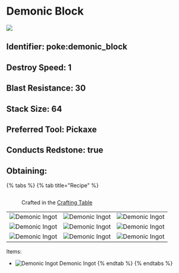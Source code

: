 # Demonic Block

![](https://github.com/user-attachments/assets/e550ae03-d155-4182-bea5-16e7cbbce30f)



## Identifier: poke:demonic\_block <a href="#identifier" id="identifier"></a>

## Destroy Speed: 1

## Blast Resistance: 30

## <img src="https://minecraft.wiki/images/Light_Gray_Bundle_JE1_BE1.png?b552e" alt="" data-size="line">Stack Size: 64

## Preferred Tool: Pickaxe

## Conducts Redstone: true

## Obtaining:

{% tabs %}
{% tab title="Recipe" %}
<figure><img src="https://minecraft.wiki/images/thumb/Crafting_Table_JE4_BE3.png/150px-Crafting_Table_JE4_BE3.png?5767f" alt=""><figcaption><p>Crafted in the <a href="https://minecraft.wiki/w/Crafting_Table">Crafting Table</a></p></figcaption></figure>

|                                                                                                   |                                                                                                    |                                                                                                   |
| :-----------------------------------------------------------------------------------------------: | :------------------------------------------------------------------------------------------------: | :-----------------------------------------------------------------------------------------------: |
| ![Demonic Ingot](https://github.com/user-attachments/assets/2332c89f-38d6-4a08-944a-9421758259aa) |  ![Demonic Ingot](https://github.com/user-attachments/assets/2332c89f-38d6-4a08-944a-9421758259aa) | ![Demonic Ingot](https://github.com/user-attachments/assets/2332c89f-38d6-4a08-944a-9421758259aa) |
| ![Demonic Ingot](https://github.com/user-attachments/assets/2332c89f-38d6-4a08-944a-9421758259aa) |  ![Demonic Ingot](https://github.com/user-attachments/assets/2332c89f-38d6-4a08-944a-9421758259aa) | ![Demonic Ingot](https://github.com/user-attachments/assets/2332c89f-38d6-4a08-944a-9421758259aa) |
| ![Demonic Ingot](https://github.com/user-attachments/assets/2332c89f-38d6-4a08-944a-9421758259aa) |  ![Demonic Ingot](https://github.com/user-attachments/assets/2332c89f-38d6-4a08-944a-9421758259aa) | ![Demonic Ingot](https://github.com/user-attachments/assets/2332c89f-38d6-4a08-944a-9421758259aa) |

Items:

* <img src="https://github.com/user-attachments/assets/2332c89f-38d6-4a08-944a-9421758259aa" alt="Demonic Ingot" data-size="line"> Demonic Ingot
{% endtab %}
{% endtabs %}
